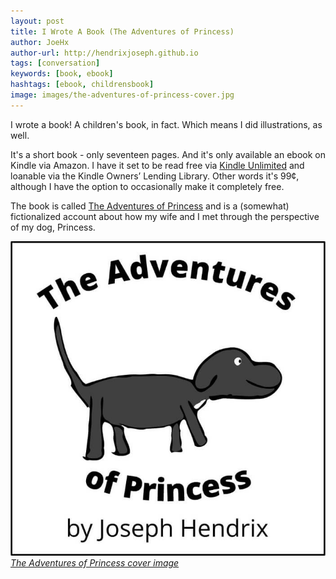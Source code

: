 ```yaml
---
layout: post
title: I Wrote A Book (The Adventures of Princess)
author: JoeHx
author-url: http://hendrixjoseph.github.io
tags: [conversation]
keywords: [book, ebook]
hashtags: [ebook, childrensbook]
image: images/the-adventures-of-princess-cover.jpg
---
```


I wrote a book! A children's book, in fact. Which means I did illustrations, as well.

It's a short book - only seventeen pages. And it's only available an ebook on Kindle via Amazon. I have it set to be read free via [Kindle Unlimited](https://amzn.to/2AFJoXF) and loanable via the Kindle Owners’ Lending Library. Other words it's 99&cent;, although I have the option to occasionally make it completely free.

The book is called [The Adventures of Princess](https://www.amazon.com/dp/B07M68STB4/?tag=puppysnuggles-20) and is a (somewhat) fictionalized account about how my wife and I met through the perspective of my dog, Princess.

[![The Adventures of Princess cover image](/images/the-adventures-of-princess-cover.jpg)
*The Adventures of Princess cover image*](https://www.amazon.com/dp/B07M68STB4/?tag=puppysnuggles-20)
